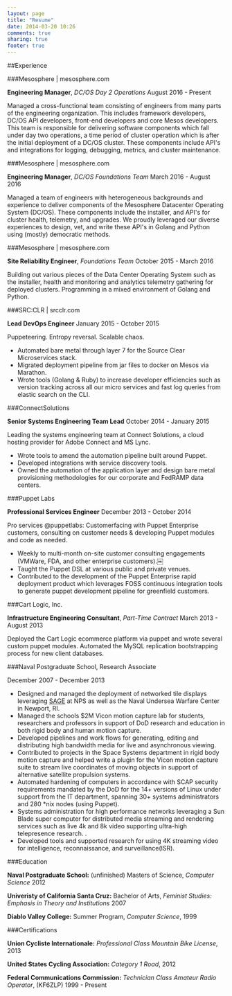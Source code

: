```yaml
---
layout: page
title: "Resume"
date: 2014-03-20 10:26
comments: true
sharing: true
footer: true
---
```

##Experience

###Mesosphere | mesosphere.com

**Engineering Manager**, *DC/OS Day 2 Operations* August 2016 - Present

Managed a cross-functional team consisting of engineers from many parts of the engineering organization. This includes framework developers, DC/OS API developers, front-end developers and core Mesos developers. This team is responsible for delivering software components which fall under day two operations, a time period of cluster operation which is after the initial deployment of a DC/OS cluster. These components include API's and integrations for logging, debugging, metrics, and cluster maintenance. 

###Mesosphere | mesosphere.com 

**Engineering Manager**, *DC/OS Foundations Team* March 2016 - August 2016 

Managed a team of engineers with heterogeneous backgrounds and experience to deliver components of the Mesosphere Datacenter Operating System (DC/OS). These components include the installer, and API's for cluster health,  telemetry, and upgrades. We proudly leveraged our diverse experiences to design, vet, and write these API's in Golang and Python using (mostly) democratic methods.

###Mesosphere | mesosphere.com 

**Site Reliability Engineer**, *Foundations Team* October 2015 - March 2016

Building out various pieces of the Data Center Operating System such as the installer, health and monitoring and analytics telemetry gathering for deployed clusters. Programming in a mixed environment of Golang and Python. 

###SRC:CLR | srcclr.com

**Lead DevOps Engineer** January 2015 - October 2015

Puppeteering. Entropy reversal. Scalable chaos.
- Automated bare metal through layer 7 for the Source Clear Microservices stack. 
- Migrated deployment pipeline from jar files to docker on Mesos via Marathon. 
- Wrote tools (Golang & Ruby) to increase developer efficiencies such as version tracking across all our micro services and fast log queries from elastic search on the CLI.

###ConnectSolutions

**Senior Systems Engineering Team Lead** October 2014 - January 2015

Leading the systems engineering team at Connect Solutions, a cloud hosting provider for Adobe Connect and MS Lync. 
- Wrote tools to amend the automation pipeline built around Puppet. 
- Developed integrations with service discovery tools. 
- Owned the automation of the application layer and design bare metal provisioning methodologies for our corporate and FedRAMP data centers.

###Puppet Labs

**Professional Services Engineer** December 2013 - October 2014

Pro services @puppetlabs: Customer­facing with Puppet Enterprise customers, consulting on customer needs & developing Puppet modules and code as needed.

- Weekly to multi-month on-site customer consulting engagements (VMWare, FDA, and other enterprise customers).￼
- Taught the Puppet DSL at various public and private venues. 
- Contributed to the development of the Puppet Enterprise rapid deployment product which leverages FOSS continuous integration tools to generate puppet development pipeline for greenfield customers.

###Cart Logic, Inc.

**Infrastructure Engineering Consultant**, *Part-Time Contract* March 2013 - August 2013

Deployed the Cart Logic e­commerce platform via puppet and wrote several custom puppet modules. Automated the MySQL replication bootstrapping process for new client databases.

###Naval Postgraduate School, Research Associate

December 2007 - December 2013

- Designed and managed the deployment of networked tile displays leveraging [SAGE](http://www.sagecommons.org/) at NPS as well as the Naval Undersea Warfare Center in Newport, RI. 
- Managed the schools $2M Vicon motion capture lab for students, researchers and professors in support of DoD research and education in both rigid body and human motion capture. 
- Developed pipelines and work flows for generating, editing and distributing high bandwidth media for live and asynchronous viewing. 
- Contributed to projects in the Space Systems department in rigid body motion capture and helped write a plugin for the Vicon motion capture suite to stream live coordinates of moving objects in support of alternative satellite propulsion systems.  
- Automated hardening of computers in accordance with SCAP security requirements mandated by the DoD for the 14+ versions of Linux under support from the IT department, spanning 30+ systems administrators and 280 *nix nodes (using Puppet).
- Systems administration for high performance networks leveraging a Sun Blade super computer for distributed media streaming and rendering services such as live 4k and 8k video supporting ultra-high telepresence research. . 
- Developed tools and supported research for using 4K streaming video for intelligence, reconnaissance, and surveillance(ISR).  

###Education

**Naval Postgraduate School:** (unfinished) Masters of Science, *Computer Science* 2012

**Univeristy of California Santa Cruz:** Bachelor of Arts, *Feminist Studies: Emphasis in Theory and Institutions* 2007

**Diablo Valley College:** Summer Program, *Computer Science*, 1999

###Certifications

**Union Cycliste Internationale:** *Professional Class Mountain Bike License*, 2013

**United States Cycling Association:** *Category 1 Road*, 2012

**Federal Communications Commission:** *Technician Class Amateur Radio Operator*, (KF6ZLP) 1999 - Present

